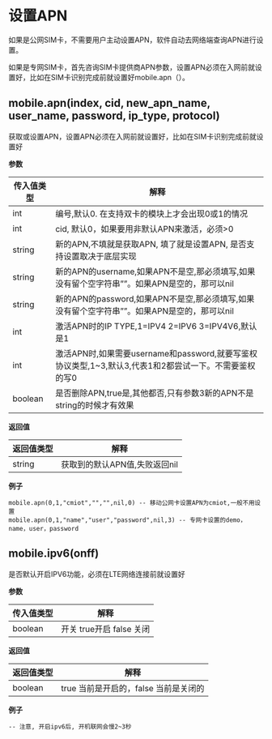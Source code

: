 # 设置APN

如果是公网SIM卡，不需要用户主动设置APN，软件自动去网络端查询APN进行设置。

如果是专网SIM卡，首先咨询SIM卡提供商APN参数，设置APN必须在入网前就设置好，比如在SIM卡识别完成前就设置好mobile.apn（）。

## mobile.apn(index, cid, new_apn_name, user_name, password, ip_type, protocol)

获取或设置APN，设置APN必须在入网前就设置好，比如在SIM卡识别完成前就设置好

**参数**

| 传入值类型 | 解释                                                         |
| ---------- | ------------------------------------------------------------ |
| int        | 编号,默认0. 在支持双卡的模块上才会出现0或1的情况             |
| int        | cid, 默认0，如果要用非默认APN来激活，必须>0                  |
| string     | 新的APN,不填就是获取APN, 填了就是设置APN, 是否支持设置取决于底层实现 |
| string     | 新的APN的username,如果APN不是空,那必须填写,如果没有留个空字符串””。如果APN是空的，那可以nil |
| string     | 新的APN的password,如果APN不是空,那必须填写,如果没有留个空字符串””。如果APN是空的，那可以nil |
| int        | 激活APN时的IP TYPE,1=IPV4 2=IPV6 3=IPV4V6,默认是1            |
| int        | 激活APN时,如果需要username和password,就要写鉴权协议类型,1~3,默认3,代表1和2都尝试一下。不需要鉴权的写0 |
| boolean    | 是否删除APN,true是,其他都否,只有参数3新的APN不是string的时候才有效果 |

**返回值**

| 返回值类型 | 解释                          |
| ---------- | ----------------------------- |
| string     | 获取到的默认APN值,失败返回nil |

**例子**

```
mobile.apn(0,1,"cmiot","","",nil,0) -- 移动公网卡设置APN为cmiot,一般不用设置
mobile.apn(0,1,"name","user","password",nil,3) -- 专网卡设置的demo，name，user，password
```

## mobile.ipv6(onff)

是否默认开启IPV6功能，必须在LTE网络连接前就设置好

**参数**

| 传入值类型 | 解释                     |
| ---------- | ------------------------ |
| boolean    | 开关 true开启 false 关闭 |

**返回值**

| 返回值类型 | 解释                                  |
| ---------- | ------------------------------------- |
| boolean    | true 当前是开启的，false 当前是关闭的 |

**例子**

```
-- 注意, 开启ipv6后, 开机联网会慢2~3秒
```
